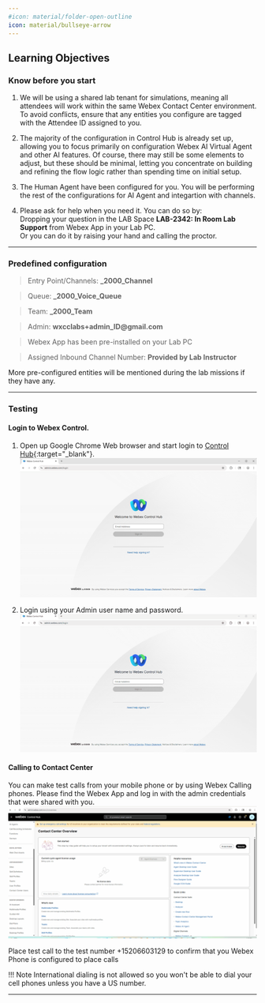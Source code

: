 ```yaml
---
#icon: material/folder-open-outline
icon: material/bullseye-arrow
---
```


## Learning Objectives


### Know before you start

1. We will be using a shared lab tenant for simulations, meaning all attendees will work within the same Webex Contact Center environment. To avoid conflicts, ensure that any entities you configure are tagged with the Attendee ID assigned to you.
    
2. The majority of the configuration in Control Hub is already set up, allowing you to focus primarily on configuration Webex AI Virtual Agent and other AI features. Of course, there may still be some elements to adjust, but these should be minimal, letting you concentrate on building and refining the flow logic rather than spending time on initial setup.
3. The Human Agent have been configured for you. You will be performing the rest of the configurations for AI Agent and integartion with channels.
4. Please ask for help when you need it. You can do so by:<br>
Dropping your question in the LAB Space **LAB-2342: In Room Lab Support** from Webex App in your Lab PC. <br>
Or you can do it by raising your hand and calling the proctor.<br>
---

### Predefined configuration

> Entry Point/Channels:  **<copy><w class="attendee"></w>_2000_Channel</copy>**

> Queue:  **<copy><w class="attendee"></w>_2000_Voice_Queue</copy>**

> Team:  **<copy><w class="attendee"></w>_2000_Team</copy>**

> Admin:   **<copy>wxcclabs+admin_ID<w class="attendee"></w>@gmail.com</copy>**

> Webex App has been pre-installed on your Lab PC

> Assigned Inbound Channel Number: **Provided by Lab Instructor**

More pre-configured entities will be mentioned during the lab missions if they have any.

---

### Testing

#### Login to Webex Control. 

1. Open up Google Chrome Web browser and start login to [Control Hub](https://admin.webex.com){:target="_blank"}.
   ![Profiles](../graphics/Lab1_AI_Agent/GS1.png)

2. Login using your Admin user name and password. 
   ![Profiles](../graphics/Lab1_AI_Agent/GS2.gif)



#### Calling to Contact Center
You can make test calls from your mobile phone or by using Webex Calling phones. Please find the Webex App and log in with the admin credentials that were shared with you.
   ![Profiles](../graphics/Lab1_AI_Agent/GS8.gif)

Place test call to the test number  +15206603129 to confirm that you Webex Phone is configured to place calls

!!! Note
    International dialing is not allowed so you won't be able to dial your cell phones unless you have a US number.

---

